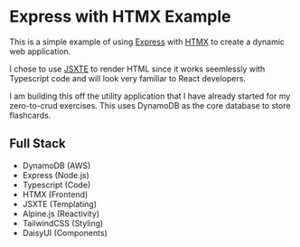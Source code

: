 # Express with HTMX Example

This is a simple example of using [Express](https://expressjs.com/) with [HTMX](https://htmx.org/) to create a dynamic web application.

I chose to use [JSXTE](https://github.com/ncpa0/jsxte) to render HTML since it works seemlessly with Typescript code and will look very familiar to React developers.

I am building this off the utility application that I have already started for my zero-to-crud exercises. This uses DynamoDB as the core database to store flashcards.

## Full Stack

- DynamoDB (AWS)
- Express (Node.js)
- Typescript (Code)
- HTMX (Frontend)
- JSXTE (Templating)
- Alpine.js (Reactivity)
- TailwindCSS (Styling)
- DaisyUI (Components)
